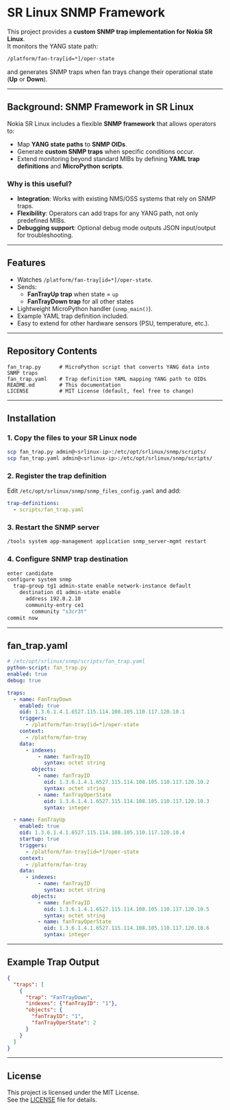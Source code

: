 # SR Linux SNMP Framework

This project provides a **custom SNMP trap implementation for Nokia SR Linux**.  
It monitors the YANG state path:

```bash
/platform/fan-tray[id=*]/oper-state
```

and generates SNMP traps when fan trays change their operational state (**Up** or **Down**).

---

## Background: SNMP Framework in SR Linux

Nokia SR Linux includes a flexible **SNMP framework** that allows operators to:

- Map **YANG state paths** to **SNMP OIDs**.
- Generate **custom SNMP traps** when specific conditions occur.
- Extend monitoring beyond standard MIBs by defining **YAML trap definitions** and **MicroPython scripts**.

### Why is this useful?

- **Integration**: Works with existing NMS/OSS systems that rely on SNMP traps.
- **Flexibility**: Operators can add traps for any YANG path, not only predefined MIBs.
- **Debugging support**: Optional debug mode outputs JSON input/output for troubleshooting.

---

## Features

- Watches `/platform/fan-tray[id=*]/oper-state`.
- Sends:
  - **FanTrayUp trap** when state = `up`
  - **FanTrayDown trap** for all other states
- Lightweight MicroPython handler (`snmp_main()`).
- Example YAML trap definition included.
- Easy to extend for other hardware sensors (PSU, temperature, etc.).

---

## Repository Contents

```
fan_trap.py      # MicroPython script that converts YANG data into SNMP traps
fan_trap.yaml    # Trap definition YAML mapping YANG path to OIDs
README.md        # This documentation
LICENSE          # MIT License (default, feel free to change)
```

---

## Installation

### 1. Copy the files to your SR Linux node

```bash
scp fan_trap.py admin@<srlinux-ip>:/etc/opt/srlinux/snmp/scripts/
scp fan_trap.yaml admin@<srlinux-ip>:/etc/opt/srlinux/snmp/scripts/
```

### 2. Register the trap definition

Edit `/etc/opt/srlinux/snmp/snmp_files_config.yaml` and add:

```yaml
trap-definitions:
  - scripts/fan_trap.yaml
```

### 3. Restart the SNMP server

```bash
/tools system app-management application snmp_server-mgmt restart
```

### 4. Configure SNMP trap destination

```bash
enter candidate
configure system snmp
  trap-group tg1 admin-state enable network-instance default
    destination d1 admin-state enable
      address 192.0.2.10
      community-entry ce1
        community "s3cr3t"
commit now
```

---

## fan_trap.yaml

```yaml
# /etc/opt/srlinux/snmp/scripts/fan_trap.yaml
python-script: fan_trap.py
enabled: true
debug: true

traps:
  - name: FanTrayDown
    enabled: true
    oid: 1.3.6.1.4.1.6527.115.114.108.105.110.117.120.10.1
    triggers:
      - /platform/fan-tray[id=*]/oper-state
    context:
      - /platform/fan-tray
    data:
      - indexes:
          - name: fanTrayID
            syntax: octet string
        objects:
          - name: fanTrayID
            oid: 1.3.6.1.4.1.6527.115.114.108.105.110.117.120.10.2
            syntax: octet string
          - name: fanTrayOperState
            oid: 1.3.6.1.4.1.6527.115.114.108.105.110.117.120.10.3
            syntax: integer

  - name: FanTrayUp
    enabled: true
    oid: 1.3.6.1.4.1.6527.115.114.108.105.110.117.120.10.4
    startup: true
    triggers:
      - /platform/fan-tray[id=*]/oper-state
    context:
      - /platform/fan-tray
    data:
      - indexes:
          - name: fanTrayID
            syntax: octet string
        objects:
          - name: fanTrayID
            oid: 1.3.6.1.4.1.6527.115.114.108.105.110.117.120.10.5
            syntax: octet string
          - name: fanTrayOperState
            oid: 1.3.6.1.4.1.6527.115.114.108.105.110.117.120.10.6
            syntax: integer
```

---

## Example Trap Output

```json
{
  "traps": [
    {
      "trap": "FanTrayDown",
      "indexes": {"fanTrayID": "1"},
      "objects": {
        "fanTrayID": "1",
        "fanTrayOperState": 2
      }
    }
  ]
}
```
---

## License

This project is licensed under the MIT License.  
See the [LICENSE](LICENSE) file for details.
